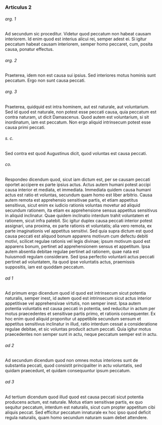 ### Articulus 2

###### arg. 1
Ad secundum sic proceditur. Videtur quod peccatum non habeat causam interiorem. Id enim quod est interius alicui rei, semper adest ei. Si igitur peccatum habeat causam interiorem, semper homo peccaret, cum, posita causa, ponatur effectus.

###### arg. 2
Praeterea, idem non est causa sui ipsius. Sed interiores motus hominis sunt peccatum. Ergo non sunt causa peccati.

###### arg. 3
Praeterea, quidquid est intra hominem, aut est naturale, aut voluntarium. Sed id quod est naturale, non potest esse peccati causa, quia peccatum est contra naturam, ut dicit Damascenus. Quod autem est voluntarium, si sit inordinatum, iam est peccatum. Non ergo aliquid intrinsecum potest esse causa primi peccati.

###### s. c.
Sed contra est quod Augustinus dicit, quod voluntas est causa peccati.

###### co.
Respondeo dicendum quod, sicut iam dictum est, per se causam peccati oportet accipere ex parte ipsius actus. Actus autem humani potest accipi causa interior et mediata, et immediata. Immediata quidem causa humani actus est ratio et voluntas, secundum quam homo est liber arbitrio. Causa autem remota est apprehensio sensitivae partis, et etiam appetitus sensitivus, sicut enim ex iudicio rationis voluntas movetur ad aliquid secundum rationem, ita etiam ex apprehensione sensus appetitus sensitivus in aliquid inclinatur. Quae quidem inclinatio interdum trahit voluntatem et rationem, sicut infra patebit. Sic igitur duplex causa peccati interior potest assignari, una proxima, ex parte rationis et voluntatis; alia vero remota, ex parte imaginationis vel appetitus sensitivi. Sed quia supra dictum est quod causa peccati est aliquod bonum apparens motivum cum defectu debiti motivi, scilicet regulae rationis vel legis divinae; ipsum motivum quod est apparens bonum, pertinet ad apprehensionem sensus et appetitum. Ipsa autem absentia debitae regulae pertinet ad rationem, quae nata est huiusmodi regulam considerare. Sed ipsa perfectio voluntarii actus peccati pertinet ad voluntatem, ita quod ipse voluntatis actus, praemissis suppositis, iam est quoddam peccatum.

###### ad 1
Ad primum ergo dicendum quod id quod est intrinsecum sicut potentia naturalis, semper inest, id autem quod est intrinsecum sicut actus interior appetitivae vel apprehensivae virtutis, non semper inest. Ipsa autem potentia voluntatis est causa peccati in potentia, sed reducitur in actum per motus praecedentes et sensitivae partis primo, et rationis consequenter. Ex hoc enim quod aliquid proponitur ut appetibile secundum sensum et appetitus sensitivus inclinatur in illud, ratio interdum cessat a consideratione regulae debitae, et sic voluntas producit actum peccati. Quia igitur motus praecedentes non semper sunt in actu, neque peccatum semper est in actu.

###### ad 2
Ad secundum dicendum quod non omnes motus interiores sunt de substantia peccati, quod consistit principaliter in actu voluntatis, sed quidam praecedunt, et quidam consequuntur ipsum peccatum.

###### ad 3
Ad tertium dicendum quod illud quod est causa peccati sicut potentia producens actum, est naturale. Motus etiam sensitivae partis, ex quo sequitur peccatum, interdum est naturalis, sicut cum propter appetitum cibi aliquis peccat. Sed efficitur peccatum innaturale ex hoc ipso quod deficit regula naturalis, quam homo secundum naturam suam debet attendere.

